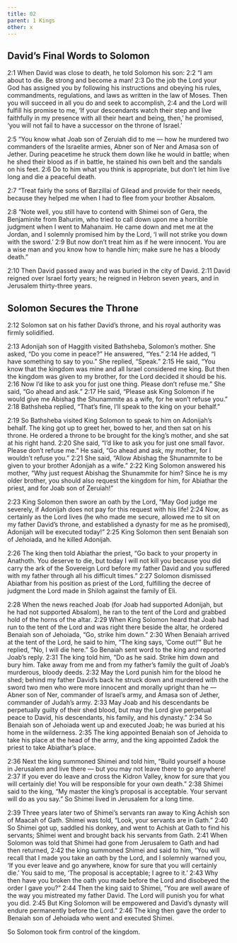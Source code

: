 ```yaml
---
title: 02
parent: 1 Kings
other: x
---
```


## David’s Final Words to Solomon

<a name="2:1">2:1</a> When David was close to death, he told Solomon his son: <a name="2:2">2:2</a> “I am about to die. Be strong and become a man! <a name="2:3">2:3</a> Do the job the Lord your God has assigned you by following his instructions and obeying his rules, commandments, regulations, and laws as written in the law of Moses. Then you will succeed in all you do and seek to accomplish, <a name="2:4">2:4</a> and the Lord will fulfill his promise to me, ‘If your descendants watch their step and live faithfully in my presence with all their heart and being, then,’ he promised, ‘you will not fail to have a successor on the throne of Israel.’

<a name="2:5">2:5</a> “You know what Joab son of Zeruiah did to me — how he murdered two commanders of the Israelite armies, Abner son of Ner and Amasa son of Jether. During peacetime he struck them down like he would in battle; when he shed their blood as if in battle, he stained his own belt and the sandals on his feet. <a name="2:6">2:6</a> Do to him what you think is appropriate, but don’t let him live long and die a peaceful death.

<a name="2:7">2:7</a> “Treat fairly the sons of Barzillai of Gilead and provide for their needs, because they helped me when I had to flee from your brother Absalom.

<a name="2:8">2:8</a> “Note well, you still have to contend with Shimei son of Gera, the Benjaminite from Bahurim, who tried to call down upon me a horrible judgment when I went to Mahanaim. He came down and met me at the Jordan, and I solemnly promised him by the Lord, ‘I will not strike you down with the sword.’ <a name="2:9">2:9</a> But now don’t treat him as if he were innocent. You are a wise man and you know how to handle him; make sure he has a bloody death.”

<a name="2:10">2:10</a> Then David passed away and was buried in the city of David. <a name="2:11">2:11</a> David reigned over Israel forty years; he reigned in Hebron seven years, and in Jerusalem thirty-three years.

## Solomon Secures the Throne

<a name="2:12">2:12</a> Solomon sat on his father David’s throne, and his royal authority was firmly solidified.

<a name="2:13">2:13</a> Adonijah son of Haggith visited Bathsheba, Solomon’s mother. She asked, “Do you come in peace?” He answered, “Yes.” <a name="2:14">2:14</a> He added, “I have something to say to you.” She replied, “Speak.” <a name="2:15">2:15</a> He said, “You know that the kingdom was mine and all Israel considered me king. But then the kingdom was given to my brother, for the Lord decided it should be his. <a name="2:16">2:16</a> Now I’d like to ask you for just one thing. Please don’t refuse me.” She said, “Go ahead and ask.” <a name="2:17">2:17</a> He said, “Please ask King Solomon if he would give me Abishag the Shunammite as a wife, for he won’t refuse you.” <a name="2:18">2:18</a> Bathsheba replied, “That’s fine, I’ll speak to the king on your behalf.”

<a name="2:19">2:19</a> So Bathsheba visited King Solomon to speak to him on Adonijah’s behalf. The king got up to greet her, bowed to her, and then sat on his throne. He ordered a throne to be brought for the king’s mother, and she sat at his right hand. <a name="2:20">2:20</a> She said, “I’d like to ask you for just one small favor. Please don’t refuse me.” He said, “Go ahead and ask, my mother, for I wouldn’t refuse you.” <a name="2:21">2:21</a> She said, “Allow Abishag the Shunammite to be given to your brother Adonijah as a wife.” <a name="2:22">2:22</a> King Solomon answered his mother, “Why just request Abishag the Shunammite for him? Since he is my older brother, you should also request the kingdom for him, for Abiathar the priest, and for Joab son of Zeruiah!”

<a name="2:23">2:23</a> King Solomon then swore an oath by the Lord, “May God judge me severely, if Adonijah does not pay for this request with his life! <a name="2:24">2:24</a> Now, as certainly as the Lord lives (he who made me secure, allowed me to sit on my father David’s throne, and established a dynasty for me as he promised), Adonijah will be executed today!” <a name="2:25">2:25</a> King Solomon then sent Benaiah son of Jehoiada, and he killed Adonijah.

<a name="2:26">2:26</a> The king then told Abiathar the priest, “Go back to your property in Anathoth. You deserve to die, but today I will not kill you because you did carry the ark of the Sovereign Lord before my father David and you suffered with my father through all his difficult times.” <a name="2:27">2:27</a> Solomon dismissed Abiathar from his position as priest of the Lord, fulfilling the decree of judgment the Lord made in Shiloh against the family of Eli.

<a name="2:28">2:28</a> When the news reached Joab (for Joab had supported Adonijah, but he had not supported Absalom), he ran to the tent of the Lord and grabbed hold of the horns of the altar. <a name="2:29">2:29</a> When King Solomon heard that Joab had run to the tent of the Lord and was right there beside the altar, he ordered Benaiah son of Jehoiada, “Go, strike him down.” <a name="2:30">2:30</a> When Benaiah arrived at the tent of the Lord, he said to him, “The king says, ‘Come out!’” But he replied, “No, I will die here.” So Benaiah sent word to the king and reported Joab’s reply. <a name="2:31">2:31</a> The king told him, “Do as he said. Strike him down and bury him. Take away from me and from my father’s family the guilt of Joab’s murderous, bloody deeds. <a name="2:32">2:32</a> May the Lord punish him for the blood he shed; behind my father David’s back he struck down and murdered with the sword two men who were more innocent and morally upright than he — Abner son of Ner, commander of Israel’s army, and Amasa son of Jether, commander of Judah’s army. <a name="2:33">2:33</a> May Joab and his descendants be perpetually guilty of their shed blood, but may the Lord give perpetual peace to David, his descendants, his family, and his dynasty.” <a name="2:34">2:34</a> So Benaiah son of Jehoiada went up and executed Joab; he was buried at his home in the wilderness. <a name="2:35">2:35</a> The king appointed Benaiah son of Jehoida to take his place at the head of the army, and the king appointed Zadok the priest to take Abiathar’s place.

<a name="2:36">2:36</a> Next the king summoned Shimei and told him, “Build yourself a house in Jerusalem and live there — but you may not leave there to go anywhere! <a name="2:37">2:37</a> If you ever do leave and cross the Kidron Valley, know for sure that you will certainly die! You will be responsible for your own death.” <a name="2:38">2:38</a> Shimei said to the king, “My master the king’s proposal is acceptable. Your servant will do as you say.” So Shimei lived in Jerusalem for a long time.

<a name="2:39">2:39</a> Three years later two of Shimei’s servants ran away to King Achish son of Maacah of Gath. Shimei was told, “Look, your servants are in Gath.” <a name="2:40">2:40</a> So Shimei got up, saddled his donkey, and went to Achish at Gath to find his servants; Shimei went and brought back his servants from Gath. <a name="2:41">2:41</a> When Solomon was told that Shimei had gone from Jerusalem to Gath and had then returned, <a name="2:42">2:42</a> the king summoned Shimei and said to him, “You will recall that I made you take an oath by the Lord, and I solemnly warned you, ‘If you ever leave and go anywhere, know for sure that you will certainly die.’ You said to me, ‘The proposal is acceptable; I agree to it.’ <a name="2:43">2:43</a> Why then have you broken the oath you made before the Lord and disobeyed the order I gave you?” <a name="2:44">2:44</a> Then the king said to Shimei, “You are well aware of the way you mistreated my father David. The Lord will punish you for what you did. <a name="2:45">2:45</a> But King Solomon will be empowered and David’s dynasty will endure permanently before the Lord.” <a name="2:46">2:46</a> The king then gave the order to Benaiah son of Jehoiada who went and executed Shimei.

So Solomon took firm control of the kingdom.
